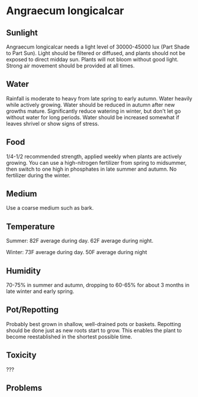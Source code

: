 # Angraecum longicalcar

## Sunlight
 Angraecum longicalcar needs a light level of 30000-45000 lux (Part Shade to Part Sun). Light should be filtered or diffused, and plants should not be exposed to direct midday sun. Plants will not bloom without good light. Strong air movement should be provided at all times.

## Water
Rainfall is moderate to heavy from late spring to early autumn. Water heavily while actively growing. Water should be reduced in autumn after new growths mature. 
Significantly reduce watering in winter, but don't let go without water for long periods. Water should be increased somewhat if leaves shrivel or show signs of stress.

## Food
1/4-1/2 recommended strength, applied weekly when plants are actively growing. You can use a high-nitrogen fertilizer from spring to midsummer, then switch to one high in phosphates in late summer and autumn. No fertilizer during the winter.

## Medium
Use a coarse medium such as bark.

## Temperature
Summer: 82F average during day. 62F average during night.

Winter: 73F average during day. 50F average during night

## Humidity
70-75% in summer and autumn, dropping to 60-65% for about 3 months in late winter and early spring.

## Pot/Repotting
Probably best grown in shallow, well-drained pots or baskets. Repotting should be done just as new roots start to grow. This enables the plant to become reestablished in the shortest possible time.
 
## Toxicity
???

## Problems
